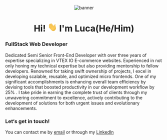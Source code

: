 
<p align="center">
  <img height=300px src="https://user-images.githubusercontent.com/82492849/129452454-a415d9fb-7018-4112-bf44-838af86c8759.gif" alt="banner" />
</p>

<h1 align="center">Hi! <img src="https://raw.githubusercontent.com/ABSphreak/ABSphreak/master/gifs/Hi.gif" width="30px"> I'm Luca(He/Him)</h1>
<h3>FullStack Web Developer</h3>


<div>
<p>
Dedicated Semi Senior Front-End Developer with over three years of expertise specializing in VTEX IO E-commerce websites. Experienced in not only honing my technical expertise but also providing mentorship to fellow developers. Renowned for taking swift ownership of projects, I excel in developing scalable, reusable, and optimized micro frontends. One of my significant accomplishments is enhancing overall team efficiency by devising tools that boosted productivity in our development workflow by 25% . I take pride in earning the complete trust of clients through my unwavering commitment to excellence, actively contributing to the development of solutions for both urgent issues and evolutionary enhancements.

</p>
 
  <h3> Let‘s get in touch! </h3>
<p>You can contact me by <a href="mailto:lucacasasola82@gmail.com">email</a> or through my <a href="https://www.linkedin.com/in/luca-casasola">LinkedIn</a></p>
</div>




